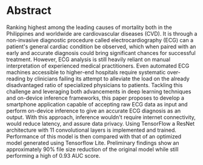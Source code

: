 # Abstract
Ranking highest among the leading causes of mortality both in the Philippines and worldwide are cardiovascular diseases (CVD). It is through a non-invasive diagnostic procedure called electrocardiography (ECG) can a patient's general cardiac condition be observed, which when paired with an early and accurate diagnosis could bring significant chances for successful treatment. However, ECG analysis is still heavily reliant on manual interpretation of experienced medical practitioners. Even automated ECG machines accessible to higher-end hospitals require systematic over-reading by clinicians failing its attempt to alleviate the load on the already disadvantaged ratio of specialized physicians to patients. Tackling this challenge and leveraging both advancements in deep learning techniques and on-device inference frameworks, this paper proposes to develop a smartphone application capable of accepting raw ECG data as input and perform on-device inference to give an accurate ECG diagnosis as an output. With this approach, inference wouldn't require internet connectivity, would reduce latency, and assure data privacy. Using TensorFlow a ResNet architecture with 11 convolutional layers is implemented and trained. Performance of this model is then compared with that of an optimized model generated using Tensorflow Lite. Preliminary findings show an approximately 90\% file size reduction of the original model while still performing a high of 0.93 AUC score.